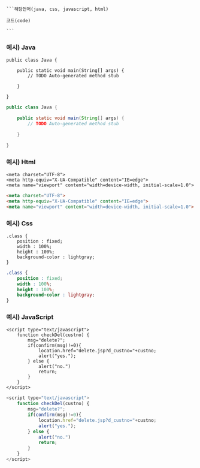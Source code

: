     ```해당언어(java, css, javascript, html)
    
    코드(code)
    
    ```
### 예시) Java

    public class Java {

        public static void main(String[] args) {
            // TODO Auto-generated method stub

        }

    }
```java
public class Java {

    public static void main(String[] args) {
        // TODO Auto-generated method stub

    }

}
```

### 예시) Html

    <meta charset="UTF-8">
    <meta http-equiv="X-UA-Compatible" content="IE=edge">
    <meta name="viewport" content="width=device-width, initial-scale=1.0">
```html
<meta charset="UTF-8">
<meta http-equiv="X-UA-Compatible" content="IE=edge">
<meta name="viewport" content="width=device-width, initial-scale=1.0">
```

### 예시) Css
    .class {
        position : fixed;
        width : 100%;
        height : 100%;
        background-color : lightgray;
    }
```css
.class {
    position : fixed;
    width : 100%;
    height : 100%;
    background-color : lightgray;
}
```

### 예시) JavaScript

	<script type="text/javascript">
		function checkDel(custno) {
			msg="delete?";
			if(confirm(msg)!=0){
				location.href="delete.jsp?d_custno="+custno;
				alert("yes.");
			} else {
				alert("no.")
				return;
			}
		}
	</script>
```javascript
<script type="text/javascript">
	function checkDel(custno) {
		msg="delete?";
		if(confirm(msg)!=0){
			location.href="delete.jsp?d_custno="+custno;
			alert("yes.");
		} else {
			alert("no.")
			return;
		}
	}
</script>
```
